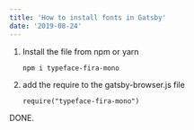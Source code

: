 ```yaml
---
title: 'How to install fonts in Gatsby'
date: '2019-08-24'
---
```



1. Install the file from npm or yarn

    `npm i typeface-fira-mono`

2. add the require to the gatsby-browser.js file

    `require("typeface-fira-mono")`

DONE.